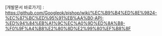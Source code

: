 [개발문서 바로가기] : https://github.com/Googleok/pjshop/wiki/%EC%B9%B4%ED%8E%9824-%EC%87%BC%ED%95%91%EB%AA%B0-API-%ED%94%84%EB%A1%9C%EC%A0%9D%ED%8A%B8-%F0%9F%A4%B8%E2%80%8D%E2%99%80%EF%B8%8F
